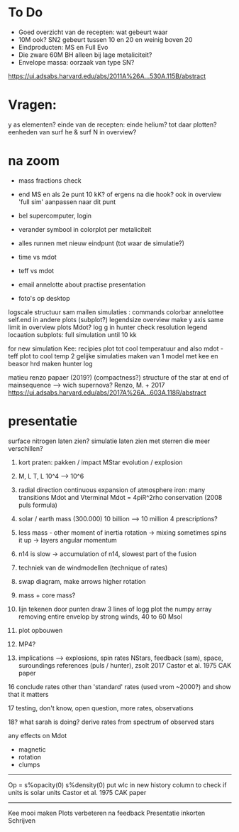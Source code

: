 # To Do

- Goed overzicht van de recepten: wat gebeurt waar
- 10M ook? SN2 gebeurt tussen 10 en 20 en weinig boven 20
- Eindproducten: MS en Full Evo
- Die zware 60M BH alleen bij lage metaliciteit?
- Envelope massa: oorzaak van type SN?


https://ui.adsabs.harvard.edu/abs/2011A%26A...530A.115B/abstract

# Vragen:

y as elementen?
einde van de recepten: einde helium? tot daar plotten?
eenheden van surf he & surf N in overview?

# na zoom

- mass fractions check
- end MS en als 2e punt 10 kK? of ergens na die hook? ook in overview 'full sim' aanpassen naar dit punt
- bel supercomputer, login
- verander symbool in colorplot per metaliciteit
- alles runnen met nieuw eindpunt (tot waar de simulatie?)

- time vs mdot
- teff vs mdot
- email annelotte about practise presentation
- foto's op desktop

logscale
structuur
sam mailen
simulaties : commands
colorbar
annelottee
self.end in andere plots (subplot?)
legendsize overview
make y axis same limit in overview plots Mdot?
log g in hunter
check resolution
legend locaation
subplots: full simulation until 10 kk

for new simulation Kee: recipies plot tot cool temperatuur
and also mdot - teff plot to cool temp
2 gelijke simulaties maken van 1 model met kee en beasor
hrd maken
hunter log


matieu renzo papaer (2019?) (compactness?)
structure of the star at end of mainsequence —> wich supernova?
Renzo, M.  + 2017 https://ui.adsabs.harvard.edu/abs/2017A%26A...603A.118R/abstract

# presentatie
surface nitrogen laten zien?
simulatie laten zien met sterren die meer verschillen?

1) kort praten: pakken / impact MStar evolution / explosion

2) M, L T, 
L 10^4 --> 10^6

3) radial direction
continuous expansion of atmosphere
iron: many transitions
Mdot and Vterminal
Mdot = 4piR^2rho conservation (2008 puls formula)

4) solar / earth mass (300.000)
10 billion --> 10 million
4 prescriptions?

5) less mass - other moment of inertia
rotation -> mixing sometimes spins it up -> layers
angular momentum

7) n14 is slow -> accumulation of n14, slowest part of the fusion

8) techniek van de windmodellen (technique of rates)

10) swap diagram, make arrows
higher rotation

11) mass + core mass?

12) lijn tekenen door punten
draw 3 lines of logg
plot the numpy array
removing entire envelop by strong winds, 40 to 60 Msol

13) plot opbouwen

14) MP4?

15) implications --> explosions, spin rates NStars, feedback (sam), space, suroundings
references (puls / hunter), zsolt 2017
Castor et al. 1975
CAK paper

16 conclude
rates other than 'standard' rates (used vrom ~2000?) and show that it matters

17 testing, don't know, open question, more rates, observations

18? what sarah is doing? derive rates from spectrum of observed stars

any effects on Mdot
- magnetic
- rotation
- clumps


------------------------------------------------------


Op = s%opacity(0)
s%density(0)
put wlc in new history column to check if units is solar units
Castor et al. 1975
CAK paper


__________________________

Kee mooi maken
Plots verbeteren na feedback
Presentatie inkorten
Schrijven
